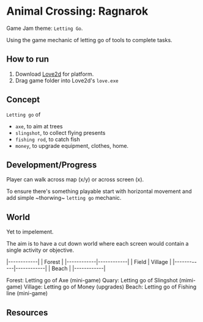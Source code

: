 Animal Crossing: Ragnarok
=========================

Game Jam theme: `Letting Go`.

Using the game mechanic of letting go of tools to complete tasks.

## How to run

1. Download [Love2d](https://love2d.org/#download) for platform.
2. Drag game folder into Love2d's `love.exe`


## Concept

`Letting go` of

- `axe`, to aim at trees
- `slingshot`, to collect flying presents
- `fishing rod`, to catch fish
- `money`, to upgrade equipment, clothes, home.


## Development/Progress

Player can walk across map (x/y) or across screen (x).

To ensure there's something playable start with horizontal movement and add
simple ~thorwing~ `letting go` mechanic.


## World

Yet to impelement.

The aim is to have a cut down world where each screen would contain a single
activity or objective.

|------------|
|  Forest    |
|------------|------------|
|  Field     |  Village   |
|------------|------------|
             |  Beach     |
             |------------|

Forest:  Letting go of Axe (mini-game)
Quary:   Letting go of Slingshot (mimi-game)
Village: Letting go of Money (upgrades)
Beach:   Letting go of Fishing line (mini-game)


## Resources

